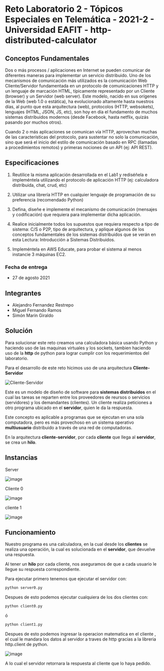 # Reto Laboratorio 2 - Tópicos Especiales en Telemática - 2021-2 - Universidad EAFIT - http-distributed-calculator

## Conceptos Fundamentales

Dos o más procesos / aplicaciones en Internet se pueden comunicar de diferentes maneras
para implementar un servicio distribuido. Uno de los mecanismos de comunicación más
utilizados es la comunicación Web Cliente/Servidor fundamentada en un protocolo de
comunicaciones HTTP y un lenguaje de marcación HTML, típicamente representado por un
Cliente (browser) y un Servidor (web server). Este modelo, nacido en sus orígenes de la Web
(web 1.0 o estática), ha evolucionado altamente hasta nuestros días, al punto que esta
arquitectura (web), protocolos (HTTP, websokets), lenguajes (HTML, JSON, JS, etc), son hoy
en día el fundamento de muchos sistemas distribuidos modernos (desde Facebook, hasta
netflix, quizás pasando por muchos otros).

Cuando 2 o más aplicaciones se comunican vía HTTP, aprovechan muchas de las
características del protocolo, para sustentar no solo la comunicación, sino que será el inicio
del estilo de comunicación basado en RPC (llamadas a procedimientos remotos) y primeras
nociones de un API (ej: API REST).

## Especificaciones

1. Reutilice la misma aplicación desarrollada en el Lab1 y rediséñela e impleméntela utilizando el protocolo de aplicación HTTP (ej: calculadora distribuida, chat, crud, etc)

2. Utilizar una librería HTTP en cualquier lenguaje de programación de su preferencia (recomendado Python)

3. Defina, diseñe e implemente el mecanismo de comunicación (mensajes y codificación) que requiera para implementar dicha aplicación.

4. Realice inicialmente todos los supuestos que requiera respecto a tipo de sistema: C/S o P2P, tipo de arquitectura, y aplique algunos de los conceptos fundamentales de los sistemas distribuidos que se verán en esta Lectura: Introducción a Sistemas Distribuidos.

5. Impleméntela en AWS Educate, para probar el sistema al menos instancie 3 máquinas EC2.

### Fecha de entrega

* 27 de agosto 2021

## Integrantes

* Alejandro Fernandez Restrepo
* Miguel Fernando Ramos
* Simón Marin Giraldo

## Solución

Para solucionar este reto creamos una calculadora básica usando Python y haciendo uso de las maquinas virtuales y los sockets, tambien haciendo uso de la **http** de python para lograr cumplir con los requerimientos del laboratorio.

Para el desarrollo de este reto hicimos uso de una arquitectura **Cliente-Servidor**

![Cliente-Servidor](https://upload.wikimedia.org/wikipedia/commons/thumb/c/c9/Client-server-model.svg/1200px-Client-server-model.svg.png)

Este es un modelo de diseño de software para **sistemas distribuidos** en el cual las tareas se reparten entre los proveedores de reursos o servicios (servidores) y los demandantes (clientes). Un cliente realiza peticiones a otro programa ubicado en el **servidor**, quien le da la respuesta.

Este concepto es aplicable a programas que se ejecutan en una sola computadora, pero es más provechoso en un sistema operativo **multiusuario** distribuido a través de una red de computadoras.

En la arquitectura **cliente-servidor**, por cada **cliente** que llega al **servidor**, se crea un **hilo**.

## Instancias

Server

![image](https://user-images.githubusercontent.com/45807912/131283371-8b18654d-6658-4a45-98c3-801da128b2b3.png)

Cliente 0

![image](https://user-images.githubusercontent.com/45807912/131283396-bb18cebd-68f7-4172-bd67-45b8fb5e8a87.png)

cliente 1

![image](https://user-images.githubusercontent.com/45807912/131283416-40e96cd6-7033-445e-8525-319f713e23f9.png)

## Funcionamiento

Nuestro programa es una calculadora, en la cual desde los **clientes** se realiza una operación, la cual es solucionada en el **servidor**, que devuelve una respuesta.

Al tener un **hilo** por cada cliente, nos aseguramos de que a cada usuario le llegue su respuesta correspondiente.

Para ejecutar primero tenemos que ejecutar el servidor con:

```bash
python server0.py
```

Despues de esto podemos ejecutar cualquiera de los dos clientes con:

```bash
python client0.py
```

ó

```bash
python client1.py
```

Despues de esto podemos ingresar la operacion matematica en el cliente , el cual le mandara los datos al servidor a traves de http gracias a la libreria http.client de python.

![image](https://user-images.githubusercontent.com/45807912/131283652-f094ab45-0a60-4f5d-b171-61cafcf71990.png)

A lo cual el servidor retornara la respuesta al cliente que lo haya pedido.
